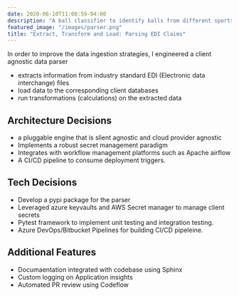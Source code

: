 ```yaml
---
date: 2020-06-10T11:00:59-04:00
description: "A ball classifier to identify balls from different sports."
featured_image: "/images/parser.png"
title: "Extract, Transform and Load: Parsing EDI Claims"
---
```

In order to improve the data ingestion strategies, I engineered a client agnostic data parser 
* extracts information from industry standard EDI (Electronic data interchange) files
* load data to the corresponding client databases
* run transformations (calculations) on the extracted data

Architecture Decisions
---
* a pluggable engine that is slient agnostic and cloud provider agnostic
* Implements a robust secret management paradigm
* Integrates with workflow management platforms such as Apache airflow
* A CI/CD pipeline to consume deployment triggers.

Tech Decisions
---
* Develop a pypi package for the parser
* Leveraged azure keyvaults and AWS Secret manager to manage client secrets
* Pytest framework to implement unit testing and integration testing.
* Azure DevOps/Bitbucket Pipelines for building CI/CD pipeleine.

Additional Features
---
* Documaentation integrated with codebase using Sphinx
* Custom logging on Application insights
* Automated PR review using Codeflow

<!-- {{< figure src="/images/parser.png" >}} -->

<!-- [Link to GitHub Repository](https://github.com/PlayingNumbers/ds_salary_proj) -->